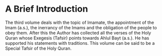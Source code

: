 A Brief Introduction
====================

The third volume deals with the topic of Imamate, the appointment of the
Imam (a.s.), the inerrancy of the Imams and the obligation of the people
to obey them. After this the Author has collected all the verses of the
Holy Quran whose Exegesis (Tafsir) points towards Ahlul Bayt (a.s.). He
has supported his statements with traditions. This volume can be said to
be a Special Tafsir of the Holy Quran.


